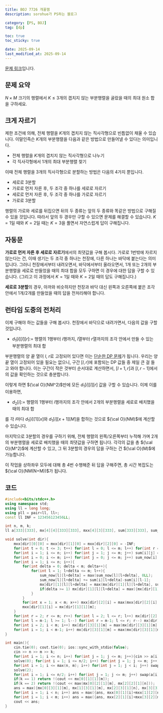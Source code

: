 ```yaml
---
title: BOJ 7726 개꿀잼
description: sorohue가 PS하는 블로그

category: [PS, BOJ]
tag: [dp]

toc: true
toc_sticky: true

date: 2025-09-14
last_modified_at: 2025-09-14
---
```


[문제 링크](http://boj.kr/7726)입니다.

## 문제 요약

$N \times M$ 크기의 행렬에서 $K \le 3$개의 겹치지 않는 부분행렬을 골랐을 때의 최대 원소 합을 구하세요. 

## 크게 자르기

제한 조건에 의해, 전체 행렬을 $K$개의 겹치지 않는 직사각형으로 빈틈없이 채울 수 있습니다. 이말인즉슨 $K$개의 부분행렬을 다음과 같은 방법으로 만들어낼 수 있다는 의미입니다.

- 전체 행렬을 $K$개의 겹치지 않는 직사각형으로 나누기
- 각 직사각형에서 $1$개의 최대 부분행렬 찾기

이때 전체 행렬을 $3$개의 직사각형으로 분할하는 방법은 다음의 4가지 뿐입니다.

- 세로로 3분할
- 가로로 먼저 자른 후, 두 조각 중 하나를 세로로 자르기
- 세로로 먼저 자른 후, 두 조각 중 하나를 가로로 자르기
- 가로로 3분할

행렬의 가로와 세로를 뒤집으면 뒤의 두 종류는 앞의 두 종류와 똑같은 방법으로 구해질 수 있을 것입니다. 따라서 앞의 두 경우만 구할 수 있으면 문제를 해결할 수 있습니다. $K = 1$일 때와 $K=2$일 때는 $K = 3$을 풀면서 자연스럽게 답이 구해집니다.

## 자동문

**가로로 먼저 자른 후 세로로 자르기**에서의 최댓값을 구해 봅시다. 가로로 $1$번밖에 자르지 않는다는 건, 이때 생기는 두 조각 중 하나는 천장에, 다른 하나는 바닥에 붙는다는 의미입니다. 그러니 천장에서부터 내려오면서, 바닥에서부터 올라오면서, 1개 또는 2개의 부분행렬을 세로로 만들었을 때의 최대 합을 모두 구하면 이 경우에 대한 답을 구할 수 있습니다. (그리고 이 과정에서 $K = 1$일 때와 $K = 2$일 때의 답도 구해집니다.) 

**세로로 3분할**의 경우, 아까와 비슷하지만 천장과 바닥 대신 왼쪽과 오른쪽에 붙은 조각 안에서 1개/2개를 만들었을 때의 답을 전처리해야 합니다.

## 런타임 도중의 전처리

이제 구해야 하는 값들을 구해 봅시다. 천장에서 바닥으로 내려가면서, 다음의 값을 구할 것입니다.

- $d_1[i][l][r] :=$ 행렬의 $1$행부터 $i$행까지, $l$열부터 $r$열까지의 조각 안에서 만들 수 있는 부분행렬의 최대 합

부분행렬의 양 끝 열이 $l$, $r$로 고정되어 있다면 이는 [단순한 DP 문제](https://boj.kr/1912)가 됩니다. 우리는 양 끝 열이 고정되어 있을 필요는 없으니, 구간 $[l, r]$에 포함되는 DP 값들 중 제일 큰 걸 들고 와야 합니다. 이는 구간이 작은 것부터 순서대로 계산하면서, $[l+1, r]$과 $[l, r-1]$에서의 값을 확인하는 것으로 충분합니다.

이렇게 하면 ${\cal O}(NM^2)$만에 모든 $d_1[i][l][r]$ 값을 구할 수 있습니다. 이제 이를 이용하면,

- $d_2[i] :=$ 행렬의 $1$행부터 $i$행까지의 조각 안에서 $2$개의 부분행렬을 세로로 배치했을 때의 최대 합

를 각 $i$마다 $d_1 [i][1][x]$와 $d_1[i][x+1][M]$을 합하는 것으로 ${\cal O}(NM)$에 계산할 수 있습니다.

마지막으로 3분할의 경우를 구하기 위해, 전체 행렬의 왼쪽/오른쪽부터 누적해 가며 $2$개의 부분행렬을 세로로 배치했을 때의 최댓값을 구하면 됩니다. 각각의 값을 총 ${\cal O}(M^2)$에 계산할 수 있고, 그 뒤 3분할의 경우의 답을 구하는 건 ${\cal O}(M)$에 가능합니다.

이 작업을 상하좌우 모두에 대해 총 4번 수행해준 뒤 답을 구해주면, 총 시간 복잡도는 ${\cal O}(NM(N+M))$가 됩니다.

## 코드

```cpp
#include<bits/stdc++.h>
using namespace std;
using ll = long long;
using pll = pair<ll, ll>;
const ll INF = 123456123456LL;

int n, m, k;
ll a[333][333], mx[4][4][333][333], mxx[4][3][333], sum[333][333], sum_now[333][333], ans;

void solve(int dir){
	mxx[dir][0][0] = mxx[dir][1][0] = mxx[dir][2][0] = -INF;
	for(int t = 0; t <= 3; t++) for(int l = 0; l <= m; l++) for(int r = 0; r <= m; r++) mx[dir][t][l][r] = -INF;
	for(int i = 1; i <= n; i++) for(int j = 1; j <= m; j++) sum[i][j] = sum[i][j-1]+a[i][j];
	for(int i = 0; i <= m; i++) for(int j = 0; j <= m; j++) sum_now[i][j] = -INF;
	for(int i = 1; i <= n; i++){
		for(int delta = 0; delta < m; delta++){
			for(int l = 1; l+delta <= m; l++){
				sum_now[l][l+delta] = max(sum_now[l][l+delta], 0LL);
				sum_now[l][l+delta] += sum[i][l+delta]-sum[i][l-1];
				mx[dir][1][l][l+delta] = max(mx[dir][1][l][l+delta], sum_now[l][l+delta]);
				if(delta >= 1) mx[dir][1][l][l+delta] = max({mx[dir][1][l][l+delta], mx[dir][1][l+1][l+delta], mx[dir][1][l][l+delta-1]});
			}
		}
		for(int x = 1; x < m; x++) mxx[dir][2][i] = max(mxx[dir][2][i], mx[dir][1][1][x]+mx[dir][1][x+1][m]);
		mxx[dir][1][i] = mx[dir][1][1][m];
	}
	for(int r = 2; r <= m; r++) for(int l = 2; l <= r; l++) mx[dir][2][1][r] = max(mx[dir][2][1][r], mx[dir][1][1][l-1]+mx[dir][1][l][r]);
	for(int l = m-1; l >= 1; l--) for(int r = m-1; l <= r; r--) mx[dir][2][l][m] = max(mx[dir][2][l][m], mx[dir][1][l][r]+mx[dir][1][r+1][m]);
	for(int i = 2; i < m; i++) mx[dir][3][1][m] = max(mx[dir][3][1][m], mx[dir][2][1][i]+mx[dir][1][i+1][m]);
	for(int i = 1; i < m-1; i++) mx[dir][3][1][m] = max(mx[dir][3][1][m], mx[dir][1][1][i]+mx[dir][2][i+1][m]);
}

int main(){
	cin.tie(0); cout.tie(0); ios::sync_with_stdio(false);
	cin >> n >> m >> k;
	for(int i = 1; i <= n; i++) for(int j = 1; j <= m; j++){cin >> a[i][j]; ans += a[i][j];}
	solve(0); for(int i = 1; i <= n/2; i++) for(int j = 1; j <= m; j++) swap(a[i][j], a[n+1-i][j]); solve(1);
	for(int i = 1; i <= max(n, m); i++) for(int j = 1; j < i; j++) swap(a[i][j], a[j][i]); swap(n, m);
	solve(2);
	for(int i = 1; i <= n/2; i++) for(int j = 1; j <= m; j++) swap(a[i][j], a[n+1-i][j]); solve(3); swap(n, m);
	if(k == 1) return !(cout << mx[0][1][1][m]);
	if(k == 2) return !(cout << max(mx[0][2][1][m], mx[2][2][1][n]));
	ans = max({mx[0][3][1][m], mx[1][3][1][m], mx[2][3][1][n], mx[3][3][1][n]});
	for(int i = 1; i < n; i++) ans = max({ans, mxx[0][1][i]+mxx[1][2][n-i], mxx[0][2][i]+mxx[1][1][n-i]});
	for(int i = 1; i < m; i++) ans = max({ans, mxx[2][1][i]+mxx[3][2][m-i], mxx[2][2][i]+mxx[3][1][m-i]});
	cout << ans;
}
```